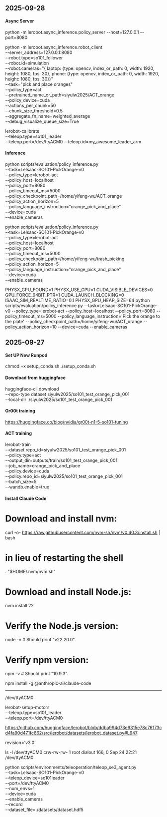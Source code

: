 ## 2025-09-28
#### Async Server
python -m lerobot.async_inference.policy_server --host=127.0.0.1 --port=8080

python -m lerobot.async_inference.robot_client \
    --server_address=127.0.0.1:8080 \
    --robot.type=so101_follower \
    --robot.id=simulation \
    --robot.cameras="{ laptop: {type: opencv, index_or_path: 0, width: 1920, height: 1080, 
fps: 30}, phone: {type: opencv, index_or_path: 0, width: 1920, height: 1080, fps: 30}}" \
    --task="pick and place oranges" \
    --policy_type=act\
    --pretrained_name_or_path=siyulw2025/ACT_orange \
    --policy_device=cuda \
    --actions_per_chunk=50 \
    --chunk_size_threshold=0.5 \
    --aggregate_fn_name=weighted_average \
    --debug_visualize_queue_size=True

lerobot-calibrate \
    --teleop.type=so101_leader \
    --teleop.port=/dev/ttyACM0 --teleop.id=my_awesome_leader_arm 
#### Inference
  python scripts/evaluation/policy_inference.py \
      --task=LeIsaac-SO101-PickOrange-v0 \
      --policy_type=lerobot-act \
      --policy_host=localhost \
      --policy_port=8080 \
      --policy_timeout_ms=5000 \
      --policy_checkpoint_path=/home/yifeng-wu/ACT_orange \
      --policy_action_horizon=5 \
      --policy_language_instruction="orange_pick_and_place" \
      --device=cuda \
      --enable_cameras

  python scripts/evaluation/policy_inference.py \
      --task=LeIsaac-SO101-PickOrange-v0 \
      --policy_type=lerobot-act \
      --policy_host=localhost \
      --policy_port=8080 \
      --policy_timeout_ms=5000 \
      --policy_checkpoint_path=/home/yifeng-wu/trash_picking \
      --policy_action_horizon=5 \
      --policy_language_instruction="orange_pick_and_place" \
      --device=cuda \
      --enable_cameras

PHYSX_GPU_FOUND=1 PHYSX_USE_GPU=1 CUDA_VISIBLE_DEVICES=0 GPU_FORCE_64BIT_PTR=1 CUDA_LAUNCH_BLOCKING=0 ISAAC_SIM_REALTIME_RATIO=0.1 PHYSX_GPU_HEAP_SIZE=64 python scripts/evaluation/policy_inference.py --task=LeIsaac-SO101-PickOrange-v0 --policy_type=lerobot-act --policy_host=localhost --policy_port=8080 --policy_timeout_ms=5000 --policy_language_instruction='Pick the orange to the plate' --policy_checkpoint_path=/home/yifeng-wu/ACT_orange --policy_action_horizon=10 --device=cuda --enable_cameras


## 2025-09-27
#### Set UP New Runpod

chmod +x setup_conda.sh
./setup_conda.sh

#### Download from huggingface 
huggingface-cli download \
    --repo-type dataset siyulw2025/so101_test_orange_pick_001 \
    --local-dir ./siyulw2025/so101_test_orange_pick_001

#### Gr00t training
https://huggingface.co/blog/nvidia/gr00t-n1-5-so101-tuning

#### ACT training 
lerobot-train \
  --dataset.repo_id=siyulw2025/so101_test_orange_pick_001 \
  --policy.type=act \
  --output_dir=outputs/train/so101_test_orange_pick_001 \
  --job_name=orange_pick_and_place \
  --policy.device=cuda \
  --policy.repo_id=siyulw2025/so101_test_orange_pick_001 \
  --batch_size=5 \
  --wandb.enable=true

#### Install Claude Code
# Download and install nvm:
curl -o- https://raw.githubusercontent.com/nvm-sh/nvm/v0.40.3/install.sh | bash

# in lieu of restarting the shell
\. "$HOME/.nvm/nvm.sh"

# Download and install Node.js:
nvm install 22

# Verify the Node.js version:
node -v # Should print "v22.20.0".

# Verify npm version:
npm -v # Should print "10.9.3".

npm install -g @anthropic-ai/claude-code

-----------------------------------------------------------
/dev/ttyACM0

lerobot-setup-motors \
    --teleop.type=so101_leader \
    --teleop.port=/dev/ttyACM0


https://github.com/huggingface/lerobot/blob/ddba994d73e6315e78c76173cd4fa90d471fc662/src/lerobot/datasets/lerobot_dataset.py#L647

revision='v3.0'

ls -l /dev/ttyACM0
crw-rw-rw- 1 root dialout 166, 0 Sep 24 22:21 /dev/ttyACM0

python scripts/environments/teleoperation/teleop_se3_agent.py \
    --task=LeIsaac-SO101-PickOrange-v0 \
    --teleop_device=so101leader \
    --port=/dev/ttyACM0 \
    --num_envs=1 \
    --device=cuda \
    --enable_cameras \
    --record \
    --dataset_file=./datasets/dataset.hdf5


